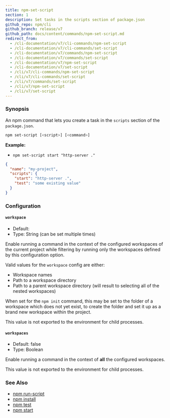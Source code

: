 ```yaml
---
title: npm-set-script
section: 1
description: Set tasks in the scripts section of package.json
github_repo: npm/cli
github_branch: release/v7
github_path: docs/content/commands/npm-set-script.md
redirect_from:
  - /cli-documentation/v7/cli-commands/npm-set-script
  - /cli-documentation/v7/cli-commands/set-script
  - /cli-documentation/v7/commands/npm-set-script
  - /cli-documentation/v7/commands/set-script
  - /cli-documentation/v7/npm-set-script
  - /cli-documentation/v7/set-script
  - /cli/v7/cli-commands/npm-set-script
  - /cli/v7/cli-commands/set-script
  - /cli/v7/commands/set-script
  - /cli/v7/npm-set-script
  - /cli/v7/set-script
---
```


### Synopsis
An npm command that lets you create a task in the `scripts` section of the `package.json`.

```bash
npm set-script [<script>] [<command>]
```


**Example:**

* `npm set-script start "http-server ."`

```json
{
  "name": "my-project",
  "scripts": {
    "start": "http-server .",
    "test": "some existing value"
  }
}
```

### Configuration

#### `workspace`

* Default:
* Type: String (can be set multiple times)

Enable running a command in the context of the configured workspaces of the
current project while filtering by running only the workspaces defined by
this configuration option.

Valid values for the `workspace` config are either:

* Workspace names
* Path to a workspace directory
* Path to a parent workspace directory (will result to selecting all of the
  nested workspaces)

When set for the `npm init` command, this may be set to the folder of a
workspace which does not yet exist, to create the folder and set it up as a
brand new workspace within the project.

This value is not exported to the environment for child processes.


#### `workspaces`

* Default: false
* Type: Boolean

Enable running a command in the context of **all** the configured
workspaces.

This value is not exported to the environment for child processes.



### See Also

* [npm run-script](/cli/v7/commands/npm-run-script)
* [npm install](/cli/v7/commands/npm-install)
* [npm test](/cli/v7/commands/npm-test)
* [npm start](/cli/v7/commands/npm-start)
